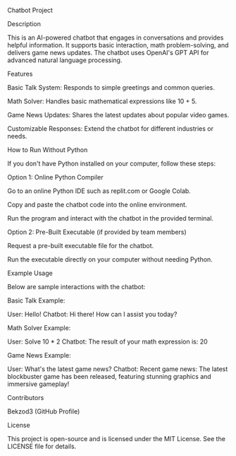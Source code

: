Chatbot Project

Description

This is an AI-powered chatbot that engages in conversations and provides helpful information. It supports basic interaction, math problem-solving, and delivers game news updates. The chatbot uses OpenAI's GPT API for advanced natural language processing.

Features

Basic Talk System: Responds to simple greetings and common queries.

Math Solver: Handles basic mathematical expressions like 10 + 5.

Game News Updates: Shares the latest updates about popular video games.

Customizable Responses: Extend the chatbot for different industries or needs.

How to Run Without Python

If you don't have Python installed on your computer, follow these steps:

Option 1: Online Python Compiler

Go to an online Python IDE such as replit.com or Google Colab.

Copy and paste the chatbot code into the online environment.

Run the program and interact with the chatbot in the provided terminal.

Option 2: Pre-Built Executable (if provided by team members)

Request a pre-built executable file for the chatbot.

Run the executable directly on your computer without needing Python.

Example Usage

Below are sample interactions with the chatbot:

Basic Talk Example:

User: Hello!
Chatbot: Hi there! How can I assist you today?

Math Solver Example:

User: Solve 10 * 2
Chatbot: The result of your math expression is: 20

Game News Example:

User: What's the latest game news?
Chatbot: Recent game news: The latest blockbuster game has been released, featuring stunning graphics and immersive gameplay!

Contributors

Bekzod3 (GitHub Profile)

License

This project is open-source and is licensed under the MIT License. See the LICENSE file for details.

